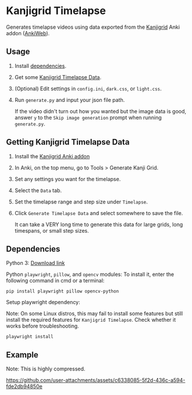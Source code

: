 # Kanjigrid Timelapse

Generates timelapse videos using data exported from the [Kanjigrid](https://github.com/Kuuuube/kanjigrid) Anki addon ([AnkiWeb](https://ankiweb.net/shared/info/1610304449)).

## Usage

1. Install [dependencies](#dependencies).

2. Get some [Kanjigrid Timelapse Data](#getting-kanjigrid-timelapse-data).

3. (Optional) Edit settings in `config.ini`, `dark.css`, or `light.css`.

4. Run `generate.py` and input your json file path.

    If the video didn't turn out how you wanted but the image data is good, answer `y` to the `Skip image generation` prompt when running `generate.py`.

## Getting Kanjigrid Timelapse Data

1. Install the [Kanjigrid Anki addon](https://github.com/Kuuuube/kanjigrid/blob/master/README.md#installation)

2. In Anki, on the top menu, go to Tools > Generate Kanji Grid.

3. Set any settings you want for the timelapse.

4. Select the `Data` tab.

5. Set the timelapse range and step size under `Timelapse`.

6. Click `Generate Timelapse Data` and select somewhere to save the file.

    It can take a VERY long time to generate this data for large grids, long timespans, or small step sizes.

## Dependencies

Python 3: [Download link](https://www.python.org/downloads/)

Python `playwright`, `pillow`, and `opencv` modules: To install it, enter the following command in cmd or a terminal:

```
pip install playwright pillow opencv-python
```

Setup playwright dependency:

Note: On some Linux distros, this may fail to install some features but still install the required features for `Kanjigrid Timelapse`. Check whether it works before troubleshooting.

```
playwright install
```

## Example

Note: This is highly compressed.

https://github.com/user-attachments/assets/c6338085-5f2d-436c-a594-fde2db94850e
